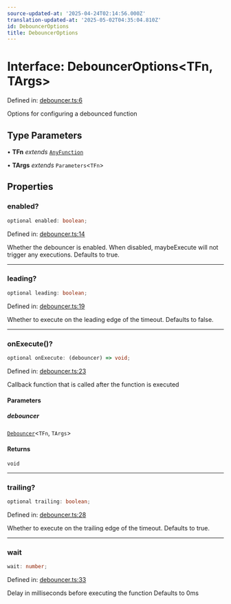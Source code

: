 ```yaml
---
source-updated-at: '2025-04-24T02:14:56.000Z'
translation-updated-at: '2025-05-02T04:35:04.810Z'
id: DebouncerOptions
title: DebouncerOptions
---
```


<!-- DO NOT EDIT: this page is autogenerated from the type comments -->

# Interface: DebouncerOptions\<TFn, TArgs\>

Defined in: [debouncer.ts:6](https://github.com/TanStack/pacer/blob/main/packages/pacer/src/debouncer.ts#L6)

Options for configuring a debounced function

## Type Parameters

• **TFn** *extends* [`AnyFunction`](../type-aliases/anyfunction.md)

• **TArgs** *extends* `Parameters`\<`TFn`\>

## Properties

### enabled?

```ts
optional enabled: boolean;
```

Defined in: [debouncer.ts:14](https://github.com/TanStack/pacer/blob/main/packages/pacer/src/debouncer.ts#L14)

Whether the debouncer is enabled. When disabled, maybeExecute will not trigger any executions.
Defaults to true.

***

### leading?

```ts
optional leading: boolean;
```

Defined in: [debouncer.ts:19](https://github.com/TanStack/pacer/blob/main/packages/pacer/src/debouncer.ts#L19)

Whether to execute on the leading edge of the timeout.
Defaults to false.

***

### onExecute()?

```ts
optional onExecute: (debouncer) => void;
```

Defined in: [debouncer.ts:23](https://github.com/TanStack/pacer/blob/main/packages/pacer/src/debouncer.ts#L23)

Callback function that is called after the function is executed

#### Parameters

##### debouncer

[`Debouncer`](../classes/debouncer.md)\<`TFn`, `TArgs`\>

#### Returns

`void`

***

### trailing?

```ts
optional trailing: boolean;
```

Defined in: [debouncer.ts:28](https://github.com/TanStack/pacer/blob/main/packages/pacer/src/debouncer.ts#L28)

Whether to execute on the trailing edge of the timeout.
Defaults to true.

***

### wait

```ts
wait: number;
```

Defined in: [debouncer.ts:33](https://github.com/TanStack/pacer/blob/main/packages/pacer/src/debouncer.ts#L33)

Delay in milliseconds before executing the function
Defaults to 0ms
